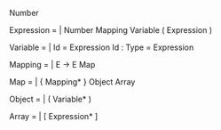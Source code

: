 
Number

Expression = |
    Number
    Mapping
    Variable
    ( Expression )

Variable = |
    Id = Expression
    Id : Type = Expression

Mapping = |
    E -> E
    Map

Map = |
    { Mapping* }
    Object
    Array

Object = |
    ( Variable* )

Array = |
    [ Expression* ]
